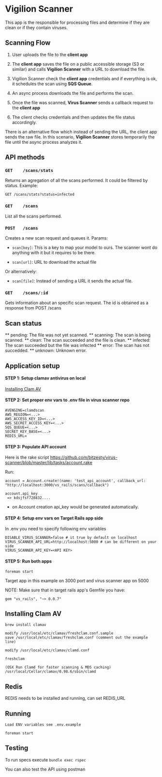 # Vigilion Scanner

This app is the responsible for processing files and determine
if they are clean or if they contain viruses.

## Scanning Flow

1) User uploads the file to the **client app**

2) The **client app** saves the file on a public accessible
storage (S3 or similar) and calls **Vigilion Scanner** with a
URL to download the file.

3) Vigilion Scanner check the **client app** credentials and if
everything is ok, it schedules the scan using **SQS Queue**.

4) An async process downloads the file and performs the scan.

5) Once the file was scanned, **Virus Scanner** sends a
callback request to the **client app**

6) The client checks credentials and then updates the file
status accordingly.

There is an alternative flow which instead of sending the URL,
the client app sends the raw file.
In this scenario, **Vigilion Scanner** stores temporarily the
file until the async process analyzes it.

## API methods

### `GET    /scans/stats`
Returns an agregation of all the scans performed.
It could be filtered by status.
Example:
```
GET /scans/stats?status=infected
```

### `GET    /scans`
List all the scans performed.

### `POST   /scans`
Creates a new scan request and queues it.
Params:
* `scan[key]`: This is a key to map your model to ours.
The scanner wont do anything with it but it requires to be there.

* `scan[url]`: URL to download the actual file

Or alternatively:
* `scan[file]`: Instead of sending a URL it sends the actual file.

### `GET    /scans/:id`
Gets information about an specific scan request.
The id is obtained as a response from POST /scans


## Scan status

** pending: The file was not yet scanned.
** scanning: The scan is being scanned.
** clean: The scan succeeded and the file is clean.
** infected: The scan succeeded but the file was infected
** error: The scan has not succedded.
** unknown: Unknown error.

## Application setup

#### STEP 1: Setup clamav antivirus on local

[Installing Clam AV](https://github.com/bitzesty/virus-scanner#installing-clam-av)

#### STEP 2: Set proper env vars to .env file in virus scanner repo

```
AVENGINE=clamdscan
AWS_REGION=<...>
AWS_ACCESS_KEY_ID=<...>
AWS_SECRET_ACCESS_KEY=<...>
SQS_QUEUE=<...>
SECRET_KEY_BASE=<...>
REDIS_URL=
```

#### STEP 3: Populate API account

Here is the rake script https://github.com/bitzesty/virus-scanner/blob/master/lib/tasks/account.rake

Run:
```
account = Account.create!(name: 'test_api_account', callback_url: "http://localhost:3000/vs_rails/scans/callback")

account.api_key
 => kdsjfsf728832....
```

* on Account creation api_key would be generated automatically.

#### STEP 4: Setup env vars on Target Rails app side

In .env you need to specify following env variables
```
DISABLE_VIRUS_SCANNER=false # it true by default on localhost
VIRUS_SCANNER_API_URL=http://localhost:5000 # can be different on your side
VIRUS_SCANNER_API_KEY=<API KEY>
```

#### STEP 5: Run both apps

```
foreman start
```

Target app in this example on 3000 port and virus scanner app on 5000

NOTE: Make sure that in target rails app's Gemfile you have:
```
gem "vs_rails", "~> 0.0.7"
```

## Installing Clam AV

    brew install clamav

    modify /usr/local/etc/clamav/freshclam.conf.sample
    save /usr/local/etc/clamav/freshclam.conf (comment out the example line)

    modify /usr/local/etc/clamav/clamd.conf

    freshclam

    (OSX Run Clamd for faster scanning & MD5 caching)
    /usr/local/Cellar/clamav/0.98.6/sbin/clamd

## Redis

  REDIS needs to be installed and running, can set REDIS_URL

## Running

    Load ENV variables see .env.example

    foreman start

## Testing

To run specs execute
`bundle exec rspec`

You can also test the API using postman
